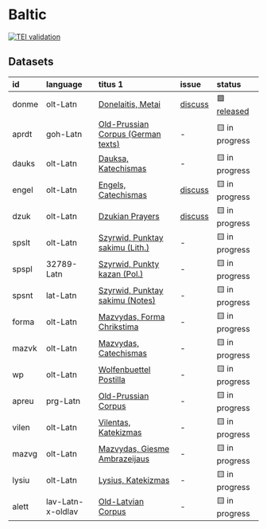 # Baltic
[![TEI validation](https://github.com/TITUS-2-0/baltic/actions/workflows/validate_data.yaml/badge.svg?branch=main)](https://github.com/TITUS-2-0/baltic/actions/workflows/validate_data.yaml)
## Datasets
| id    | language          | titus 1                                                                                                     | issue                                                   | status                                                       |
|:------|:------------------|:------------------------------------------------------------------------------------------------------------|:--------------------------------------------------------|:-------------------------------------------------------------|
| donme | olt-Latn          | [Donelaitis, Metai](http://titus.uni-frankfurt.de/texte/etcs/balt/lit/donelait/donmetai/donme.htm)          | [discuss](https://github.com/TITUS-2-0/baltic/issues/1) | 🟩 [released](https://titus2.uni-frankfurt.de/dataset/donme) |
| aprdt | goh-Latn          | [Old-Prussian Corpus (German texts)](http://titus.uni-frankfurt.de/texte/etcs/balt/apreuss/aprdt/aprdt.htm) | -                                                       | 🟨 in progress                                               |
| dauks | olt-Latn          | [Dauksa, Katechismas](http://titus.uni-frankfurt.de/texte/etcs/balt/lit/dauksakt/dauks.htm)                 | -                                                       | 🟨 in progress                                               |
| engel | olt-Latn          | [Engels, Catechismas](http://titus.uni-frankfurt.de/texte/etcs/balt/lit/engels/engel.htm)                   | [discuss](https://github.com/TITUS-2-0/baltic/issues/3) | 🟨 in progress                                               |
| dzuk  | olt-Latn          | [Dzukian Prayers](http://titus.uni-frankfurt.de/texte/etcs/balt/lit/dzuk/dzuk.htm)                          | [discuss](https://github.com/TITUS-2-0/baltic/issues/2) | 🟨 in progress                                               |
| spslt | olt-Latn          | [Szyrwid, Punktay sakimu (Lith.)](http://titus.uni-frankfurt.de/texte/etcs/balt/lit/spslt/spslt.htm)        | -                                                       | 🟨 in progress                                               |
| spspl | 32789-Latn        | [Szyrwid, Punkty kazan (Pol.)](http://titus.uni-frankfurt.de/texte/etcs/balt/lit/spspl/spspl.htm)           | -                                                       | 🟨 in progress                                               |
| spsnt | lat-Latn          | [Szyrwid, Punktay sakimu (Notes)](http://titus.uni-frankfurt.de/texte/etcs/balt/lit/spsnt/spsnt.htm)        | -                                                       | 🟨 in progress                                               |
| forma | olt-Latn          | [Mazvydas, Forma Chrikstima](http://titus.uni-frankfurt.de/texte/etcs/balt/lit/forma/forma.htm)             | -                                                       | 🟨 in progress                                               |
| mazvk | olt-Latn          | [Mazvydas, Catechismas](http://titus.uni-frankfurt.de/texte/etcs/balt/lit/mazvkat/mazvk.htm)                | -                                                       | 🟨 in progress                                               |
| wp    | olt-Latn          | [Wolfenbuettel Postilla](http://titus.uni-frankfurt.de/texte/etcs/balt/lit/wp/wp.htm)                       | -                                                       | 🟨 in progress                                               |
| apreu | prg-Latn          | [Old-Prussian Corpus](http://titus.uni-frankfurt.de/texte/etcs/balt/apreuss/apreuss/apreu.htm)              | -                                                       | 🟨 in progress                                               |
| vilen | olt-Latn          | [Vilentas, Katekizmas](http://titus.uni-frankfurt.de/texte/etcs/balt/lit/vilentas/vilen.htm)                | -                                                       | 🟨 in progress                                               |
| mazvg | olt-Latn          | [Mazvydas, Giesme Ambrazeijaus](http://titus.uni-frankfurt.de/texte/etcs/balt/lit/mazvga/mazvg.htm)         | -                                                       | 🟨 in progress                                               |
| lysiu | olt-Latn          | [Lysius, Katekizmas](http://titus.uni-frankfurt.de/texte/etcs/balt/lit/lysius/lysiu.htm)                    | -                                                       | 🟨 in progress                                               |
| alett | lav-Latn-x-oldlav | [Old-Latvian Corpus](http://titus.uni-frankfurt.de/texte/etcs/balt/lett/alett/alett.htm)                    | -                                                       | 🟨 in progress                                               |